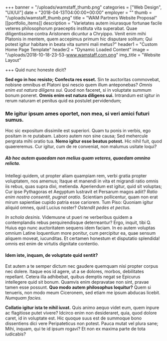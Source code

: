 +++
banner = "/uploads/wamstaff_thumb.png"
categories = ["Web Design", "UX/UI"]
date = "2018-04-13T04:00:00+00:00"
employer = ""
thumb = "/uploads/wamstaff_thumb.png"
title = "WAM Partners Website Proposal"
[[portfolio_items]]
description = "Varietates autem iniurasque fortunae facile veteres philosophorum praeceptis instituta vita superabat. Quae diligentissime contra Aristonem dicuntur a Chryippo. Venit enim mihi Platonis in mentem, quem accepimus primum hic disputare solitum; Qui potest igitur habitare in beata vita summi mali metus?"
header1 = "Custom Home Page Template"
header2 = "Dynamic Loaded Content"
image = "/uploads/2018-10-18-23-53-www.wamstaff.com.png"
img_title = "Website Layout"

+++
Quid nunc honeste dicit?

**Sed ego in hoc resisto;** **Confecta res esset.** Sin te auctoritas commovebat, nobisne omnibus et Platoni ipsi nescio quem illum anteponebas? _Omnis enim est natura diligens sui._ Quod non faceret, si in voluptate summum bonum poneret. **Omnis enim est natura diligens sui.** Intrandum est igitur in rerum naturam et penitus quid ea postulet pervidendum;

### Me igitur ipsum ames oportet, non mea, si veri amici futuri sumus.

Hoc sic expositum dissimile est superiori. Quam tu ponis in verbis, ego positam in re putabam. Laboro autem non sine causa; Sed mehercule pergrata mihi oratio tua. **Nemo igitur esse beatus potest.** Hic nihil fuit, quod quaereremus. Cur igitur, cum de re conveniat, non malumus usitate loqui?

##### Ab hoc autem quaedam non melius quam veteres, quaedam omnino relicta.

Intellegi quidem, ut propter aliam quampiam rem, verbi gratia propter voluptatem, nos amemus; Itaque et manendi in vita et migrandi ratio omnis iis rebus, quas supra dixi, metienda. Aperiendum est igitur, quid sit voluptas; Cur ipse Pythagoras et Aegyptum lustravit et Persarum magos adiit? _Ratio enim nostra consentit, pugnat oratio._ Scientiam pollicentur, quam non erat mirum sapientiae cupido patria esse cariorem. Tum Piso: Quoniam igitur aliquid omnes, quid Lucius noster? _Ostendit pedes et pectus._

_In schola desinis._ Videmusne ut pueri ne verberibus quidem a contemplandis rebus perquirendisque deterreantur? Ergo, inquit, tibi Q. Huius ego nunc auctoritatem sequens idem faciam. In eo autem voluptas omnium Latine loquentium more ponitur, cum percipitur ea, quae sensum aliquem moveat, iucunditas. Et certamen honestum et disputatio splendida! omnis est enim de virtutis dignitate contentio.

#### Idem iste, inquam, de voluptate quid sentit?

Est autem a te semper dictum nec gaudere quemquam nisi propter corpus nec dolere. Itaque eos id agere, ut a se dolores, morbos, debilitates repellant. Cetera illa adhibebat, quibus demptis negat se Epicurus intellegere quid sit bonum. Quamvis enim depravatae non sint, pravae tamen esse possunt. **Quo modo autem philosophus loquitur?** Quem si tenueris, non modo meum Ciceronem, sed etiam me ipsum abducas licebit. _Numquam facies._

**Collatio igitur ista te nihil iuvat.** Quis animo aequo videt eum, quem inpure ac flagitiose putet vivere? Idcirco enim non desideraret, quia, quod dolore caret, id in voluptate est. Hic quoque suus est de summoque bono dissentiens dici vere Peripateticus non potest. Pauca mutat vel plura sane; Mihi, inquam, qui te id ipsum rogavi? Et non ex maxima parte de tota iudicabis?